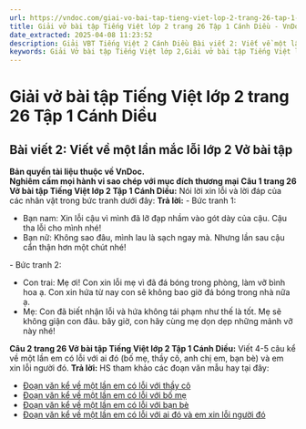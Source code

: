 ```yaml
---
url: https://vndoc.com/giai-vo-bai-tap-tieng-viet-lop-2-trang-26-tap-1-canh-dieu-321241
title: Giải vở bài tập Tiếng Việt lớp 2 trang 26 Tập 1 Cánh Diều - VnDoc.com
date_extracted: 2025-04-08 11:23:52
description: Giải VBT Tiếng Việt 2 Cánh Diều Bài viết 2: Viết về một lần mắc lỗi trang 26 được biên soạn nhằm giúp các em HS học tập tốt môn Tiếng Việt lớp 2 Cánh Diều. Mời các bạn tham khảo.
keywords: Giải Vở bài tập Tiếng Việt lớp 2,Giải vở bài tập Tiếng Việt lớp 2 trang 26 Tập 1 Cánh Diều,Giải Bài viết 2 Viết về một lần mắc lỗi lớp 2 Cánh Diều Vở bài tập,Bài 6 Em yêu trường em lớp 2 Vở bài tập,Giải VBT Tiếng Việt lớp 2 Tập 1 trang 26 Cánh Diều,Giải Bài viết 2 Viết về một lần mắc lỗi lớp 2 Cánh Diều,Giải vbt Tiếng Việt lớp 2
---
```


# Giải vở bài tập Tiếng Việt lớp 2 trang 26 Tập 1 Cánh Diều
## **Bài viết 2: Viết về một lần mắc lỗi lớp 2 Vở bài tập**
**Bản quyền tài liệu thuộc về VnDoc.**  
**Nghiêm cấm mọi hành vi sao chép với mục đích thương mại**
**Câu 1 trang 26 Vở bài tập Tiếng Việt lớp 2 Tập 1 Cánh Diều:** Nói lời xin lỗi và lời đáp của các nhân vật trong bức tranh dưới đây:
**Trả lời:**
\- Bức tranh 1:
  * Bạn nam: Xin lỗi cậu vì mình đã lỡ đạp nhầm vào gót dày của cậu. Cậu tha lỗi cho mình nhé\!
  * Bạn nữ: Không sao đâu, mình lau là sạch ngay mà. Nhưng lần sau cậu cẩn thận hơn một chút nhé\!

\- Bức tranh 2:
  * Con trai: Mẹ ơi\! Con xin lỗi mẹ vì đã đá bóng trong phòng, làm vỡ bình hoa ạ. Con xin hứa từ nay con sẽ không bao giờ đá bóng trong nhà nữa ạ.
  * Mẹ: Con đã biết nhận lỗi và hứa không tái phạm như thế là tốt. Mẹ sẽ không giận con đâu. bây giờ, con hãy cùng mẹ dọn dẹp những mảnh vỡ này nhé\!

**Câu 2 trang 26 Vở bài tập Tiếng Việt lớp 2 Tập 1 Cánh Diều:** Viết 4-5 câu kể về một lần em có lỗi với ai đó \(bố mẹ, thầy cô, anh chị em, bạn bè\) và em xin lỗi người đó.
**Trả lời:**
HS tham khảo các đoạn văn mẫu hay tại đây:
  * [Đoạn văn kể về một lần em có lỗi với thầy cô](<https://vndoc.com/ke-ve-mot-lan-em-co-loi-voi-thay-co-lop-2-245273>)
  * [Đoạn văn kể về một lần em có lỗi với bố mẹ](<https://vndoc.com/ke-ve-mot-lan-em-co-loi-voi-bo-me-lop-2-245272>)
  * [Đoạn văn kể về một lần em có lỗi với bạn bè](<https://vndoc.com/ke-ve-mot-lan-em-co-loi-voi-ban-be-lop-2-245276>)
  * [Đoạn văn kể về một lần em có lỗi với ai đó và em xin lỗi người đó](<https://vndoc.com/ke-ve-mot-lan-em-co-loi-voi-ai-do-lop-2-245270>)

